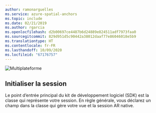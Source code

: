 ```yaml
---
author: ramonarguelles
ms.service: azure-spatial-anchors
ms.topic: include
ms.date: 02/21/2019
ms.author: rgarcia
ms.openlocfilehash: d2b00697ce4487b6d24889e824511adf7973faa0
ms.sourcegitcommit: 829d951d5c90442a38012daaf77e86046018e5b9
ms.translationtype: HT
ms.contentlocale: fr-FR
ms.lasthandoff: 10/09/2020
ms.locfileid: "67176757"
---
```

![Multiplateforme](./media/spatial-anchors-azure-concepts/place-anchor.gif)

## <a name="initialize-the-session"></a>Initialiser la session

Le point d’entrée principal du kit de développement logiciel (SDK) est la classe qui représente votre session. En règle générale, vous déclarez un champ dans la classe qui gère votre vue et la session AR native.
